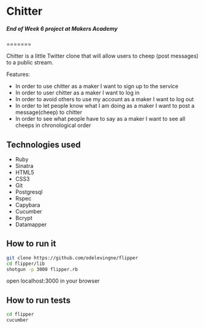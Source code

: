 Chitter
=======
##### End of Week 6 project at Makers Academy
=======

Chitter is a little Twitter clone that will allow users to cheep (post messages) to a public stream.

Features:

  - In order to use chitter as a maker I want to sign up to the service
  - In order to user chitter as a maker I want to log in
  - In order to avoid others to use my account as a maker I want to log out
  - In order to let people know what I am doing as a maker I want to post a message(cheep) to chitter
  - In order to see what people have to say as a maker I want to see all cheeps in chronological order

Technologies used
----
- Ruby
- Sinatra
- HTML5
- CSS3
- Git
- Postgresql
- Rspec
- Capybara
- Cucumber
- Bcrypt
- Datamapper

How to run it
----
```sh
git clone https://github.com/odelevingne/flipper
cd flipper/lib
shotgun -p 3000 flipper.rb
```
open localhost:3000 in your browser

How to run tests
----
```sh
cd flipper
cucumber
```
